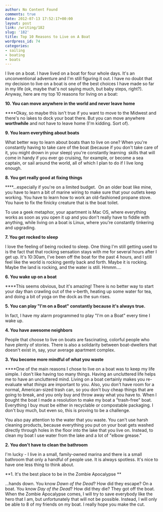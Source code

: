 ```yaml
---
author: No Content Found
comments: true
date: 2012-07-13 17:52:17+00:00
layout: post
link: /writing/182
slug: '182'
title: Top 10 Reasons to Live on A Boat
wordpress_id: 74
categories:
- sailing
- boating
- boats
---
```


I live on a boat. I have lived on a boat for four whole days. It's an unconventional adventure and I'm still figuring it out. I have no doubt that my decision to live on a boat is one of the best choices I have made so far in my life (ok, maybe that's not saying much, but baby steps, right?).
Anyway, here are my top 10 reasons for living on a boat:




**10. You can move anywhere in the world and never leave home**




****Okay, so maybe this isn't true if you want to move to the Midwest and there's no lakes to dock your boat there. But you can move anywhere **worthwhile** and not have to leave home (I'm kidding. Sort of).




**9. You learn everything about boats**




What better way to learn about boats than to live on one? When you're constantly having to take care of the boat (because if you don't take care of it, you might drown in your sleep) you're constantly learning  skills that will come in handy if you ever go cruising, for example, or become a sea captain, or sail around the world, all of which I plan to do if I live long enough.




**8. You get really good at fixing things**




****...especially if you're on a limited budget.  On an older boat like mine, you have to learn a bit of marine wiring to make sure that your outlets keep working. You have to learn how to work an old-fashioned propane stove. You have to fix the finicky creature that is the boat toilet.




To use a geek metaphor, your apartment is Mac OS, where everything works as soon as you open it up and you don't really have to fiddle with anything, while living on a boat is Linux, where you're constantly tinkering and upgrading.




**7. You get rocked to sleep**




I love the feeling of being rocked to sleep. One thing I'm still getting used to is the fact that that rocking sensation stays with me for several hours after I get up. It's 10:30am, I've been off the boat for the past 4 hours, and I still feel like the world is rocking gently back and forth. Maybe it is rocking. Maybe the land is rocking, and the water is still. Hmmm....




**6. You wake up on a boat**




****This seems obvious, but it's amazing! There is no better way to start your day than crawling out of the v-berth, heating up some water for tea, and doing a bit of yoga on the dock as the sun rises.




**5. You can play "I'm on a Boat" constantly because it's always true.**




In fact, I have my alarm programmed to play "I'm on a Boat" every time I wake up.




**4. You have awesome neighbors**




People that choose to live on boats are fascinating, colorful people who have plenty of stories. There is also a solidarity between boat-dwellers that doesn't exist in, say, your average apartment complex.




**3. You become more mindful of what you waste**




****One of the main reasons I chose to live on a boat was to keep my life simple. I don't like having too many things. Having an uncluttered life helps me to have an uncluttered mind. Living on a boat certainly makes you re-evaluate what _things_ are important to you. Also, you don't have room for a normal, American-sized trash can, so you don't buy cheap things that are going to break, and you only buy and throw away what you have to. When I bought the boat I made a resolution to make my boat a "trash-free" boat. Everything I buy must be either in recyclable or compostable packaging. I don't buy much, but even so, this is proving to be a challenge.




You also pay attention to the water that you waste. You can't use harsh cleaning products, because everything you put on your boat gets washed directly through holes in the floor into the lake that you live on. Instead, to clean my boat I use water from the lake and a lot of "elbow grease."




**2. You don't have to clean the bathroom**




I'm lucky - I live in a small, family-owned marina and there is a small bathroom that only a handful of people use. It is always spotless. It's nice to have one less thing to think about.




**1. It's the best place to be in the Zombie Apocalypse
**




...hands down. You know _Dawn of the Dead_? How did they escape? On a boat. You know _Day of the Dead_? How did they die? They got off the boat. When the Zombie Apocalypse comes, I will try to save everybody like the hero that I am, but unfortunately that will not be possible. Instead, I will only be able to 8 of my friends on my boat. I really hope you make the cut.
